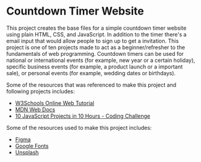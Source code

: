 # Countdown Timer Website 
This project creates the base files for a simple countdown timer website using plain HTML, CSS, and JavaScript. In addition to the timer there's a email input that would allow people to sign up to get a invitation.
This project is one of ten projects made to act as a beginner/refresher to the fundamentals of web programming. 
Countdown timers can be used for national or international events (for example, new year or a certain holiday), specific business events (for example, a product launch or a important sale), or personal events (for example, wedding dates or birthdays). 

Some of the resources that was referenced to make this project and following projects includes:
* [W3Schools Online Web Tutorial](https://www.w3schools.com/)
* [MDN Web Docs](https://developer.mozilla.org/en-US/)
* [10 JavaScript Projects in 10 Hours - Coding Challenge](https://www.youtube.com/watch?v=dtKciwk_si4&ab_channel=FlorinPop)

Some of the resources used to make this project includes:
* [Figma](https://www.figma.com/)
* [Google Fonts](https://fonts.google.com/)
* [Unsplash](https://unsplash.com/photos/qWlkCwBnwOE)